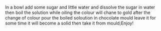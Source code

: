 In a bowl add some sugar and little water and dissolve the sugar in water then boil the solution while oiling the colour will chane to gold after the change of colour pour the boiled soloution in chocolate mould leave it for some time it will become a solid then take it from mould;Enjoy!